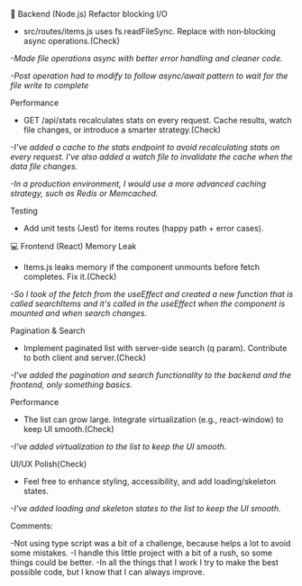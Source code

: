 🔧 Backend (Node.js)
Refactor blocking I/O
- src/routes/items.js uses fs.readFileSync. Replace with non‑blocking async operations.(Check)

*-Made file operations async with better error handling and cleaner code.*

*-Post operation had to modify to follow async/await pattern to wait for the file write to complete*

Performance
- GET /api/stats recalculates stats on every request. Cache results, watch file changes, or introduce a smarter strategy.(Check)

*-I've added a cache to the stats endpoint to avoid recalculating stats on every request. I've also added a watch file to invalidate the cache when the data file changes.*

*-In a production environment, I would use a more advanced caching strategy, such as Redis or Memcached.*

Testing
- Add unit tests (Jest) for items routes (happy path + error cases).

💻 Frontend (React)
Memory Leak
- Items.js leaks memory if the component unmounts before fetch completes. Fix it.(Check)

*-So I took of the fetch from the useEffect and created a new function that is called searchItems and it's called in the useEffect when the component is mounted and when search changes.*

Pagination & Search
- Implement paginated list with server‑side search (q param). Contribute to both client and server.(Check)

*-I've added the pagination and search functionality to the backend and the frontend, only something basics.*

Performance
- The list can grow large. Integrate virtualization (e.g., react-window) to keep UI smooth.(Check)

*-I've added virtualization to the list to keep the UI smooth.*

UI/UX Polish(Check)
- Feel free to enhance styling, accessibility, and add loading/skeleton states.

*-I've added loading and skeleton states to the list to keep the UI smooth.*


Comments:

-Not using type script was a bit of a challenge, because helps a lot to avoid some mistakes.
-I handle this little project with a bit of a rush, so some things could be better.
-In all the things that I work I try to make the best possible code, but I know that I can always improve.